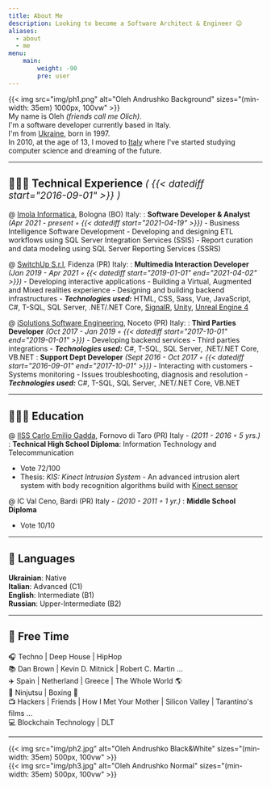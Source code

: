 ```yaml
---
title: About Me 
description: Looking to become a Software Architect & Engineer 😉
aliases:
  - about
  - me
menu:
    main: 
        weight: -90
        pre: user
---
```

{{< img src="img/ph1.png" alt="Oleh Andrushko Background" sizes="(min-width: 35em) 1000px, 100vw" >}} <br>
My name is Oleh _(friends call me Olich)_. <br>
I'm a software developer currently based in Italy. <br>
I'm from [Ukraine](https://goo.gl/maps/TNhdrpgGgsRaUbJy7), born in 1997. <br>
In 2010, at the age of 13, I moved to [Italy](https://goo.gl/maps/LjJxzanHLYo7A1TQA) where I've started studying computer science and dreaming of the future.
***
## 👨🏼‍💻 Technical Experience <span style="font-size:19px; font-weight: lighter;">_( {{< datediff start="2016-09-01" >}} )_ 

@ [Imola Informatica](https://www.imolainformatica.it), Bologna (BO) Italy:
: **Software Developer & Analyst**  _(Apr 2021 - present ◦ {{< datediff start="2021-04-19" >}})_
    - Business Intelligence Software Development
    - Developing and designing ETL workflows using SQL Server Integration Services (SSIS)
    - Report curation and data modeling using SQL Server Reporting Services (SSRS)

@ [SwitchUp S.r.l](https://www.switchup.it), Fidenza (PR) Italy:
: **Multimedia Interaction Developer**  _(Jan 2019 - Apr 2021 ◦ {{< datediff start="2019-01-01" end="2021-04-02" >}})_
    - Developing interactive applications
    - Building a Virtual, Augmented and Mixed realities experience
    - Designing and building backend infrastructures
    - **_Technologies used:_** HTML, CSS, Sass, Vue, JavaScript, C#, T-SQL, SQL Server, .NET/.NET Core, [SignalR](https://dotnet.microsoft.com/apps/aspnet/signalr), [Unity](https://unity.com/), [Unreal Engine 4](https://www.unrealengine.com/)

@ [iSolutions Software Engineering](https://www.isolutions.it), Noceto (PR) Italy:
:  **Third Parties Developer**  _(Oct 2017 - Jan 2019 ◦ {{< datediff start="2017-10-01" end="2019-01-01" >}})_
    - Developing backend services
    - Third parties integrations
    - **_Technologies used:_** C#, T-SQL, SQL Server, .NET/.NET Core, VB.NET 
:  **Support Dept Developer**  _(Sept 2016 - Oct 2017 ◦ {{< datediff start="2016-09-01" end="2017-10-01" >}})_
    - Interacting with customers
    - Systems monitoring
    - Issues troubleshooting, diagnosis and resolution
    - **_Technologies used:_** C#, T-SQL, SQL Server, .NET/.NET Core, VB.NET
***
## 👨🏼‍🎓 Education

@ [IISS Carlo Emilio Gadda](https://www.iissgadda.it/), Fornovo di Taro (PR) Italy - _(2011 - 2016 ◦ 5 yrs.)_
: **Technical High School Diploma**: Information Technology and Telecommunication
  - Vote 72/100
  - Thesis: _KIS: Kinect Intrusion System_ - An advanced intrusion alert system with body recognition algorithms build with [Kinect sensor](https://en.wikipedia.org/wiki/Kinect)

@ IC Val Ceno, Bardi (PR) Italy - _(2010 - 2011 ◦ 1 yr.)_
: **Middle School Diploma**
  - Vote 10/10
***
## 💬 Languages
**Ukrainian**: Native <br>
**Italian**: Advanced (C1) <br>
**English**: Intermediate (B1)  <br>
**Russian**: Upper-Intermediate (B2) <br>
***
## 🎨 Free Time
🎧 Techno | Deep House | HipHop <br>
📚 Dan Brown | Kevin D. Mitnick | Robert C. Martin ...<br>
✈️ Spain | Netherland | Greece | The Whole World 🌎 <br>
🥋 Ninjutsu | Boxing 🥊 <br>
📺 Hackers | Friends | How I Met Your Mother | Silicon Valley | Tarantino's films ...<br>
💻 Blockchain Technology | DLT
***
{{< img src="img/ph2.jpg" alt="Oleh Andrushko Black&White" sizes="(min-width: 35em) 500px, 100vw" >}}
<span style="float: right;">{{< img src="img/ph3.jpg" alt="Oleh Andrushko Normal" sizes="(min-width: 35em) 500px, 100vw" >}} </span>
